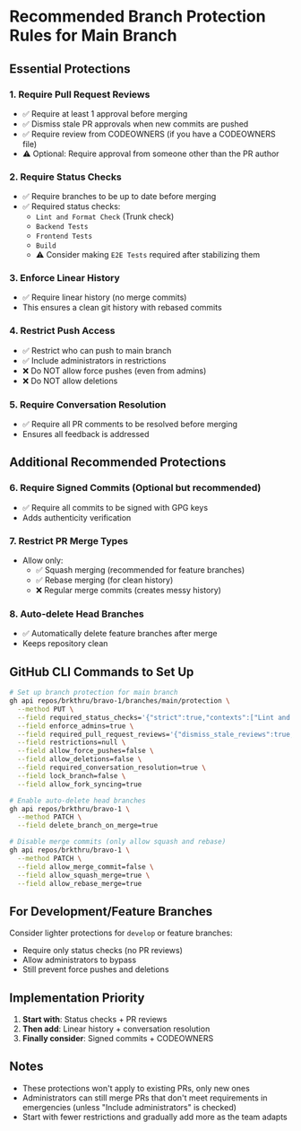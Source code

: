 # Recommended Branch Protection Rules for Main Branch

## Essential Protections

### 1. **Require Pull Request Reviews**

- ✅ Require at least 1 approval before merging
- ✅ Dismiss stale PR approvals when new commits are pushed
- ✅ Require review from CODEOWNERS (if you have a CODEOWNERS file)
- ⚠️ Optional: Require approval from someone other than the PR author

### 2. **Require Status Checks**

- ✅ Require branches to be up to date before merging
- ✅ Required status checks:
  - `Lint and Format Check` (Trunk check)
  - `Backend Tests`
  - `Frontend Tests`
  - `Build`
  - ⚠️ Consider making `E2E Tests` required after stabilizing them

### 3. **Enforce Linear History**

- ✅ Require linear history (no merge commits)
- This ensures a clean git history with rebased commits

### 4. **Restrict Push Access**

- ✅ Restrict who can push to main branch
- ✅ Include administrators in restrictions
- ❌ Do NOT allow force pushes (even from admins)
- ❌ Do NOT allow deletions

### 5. **Require Conversation Resolution**

- ✅ Require all PR comments to be resolved before merging
- Ensures all feedback is addressed

## Additional Recommended Protections

### 6. **Require Signed Commits** (Optional but recommended)

- ✅ Require all commits to be signed with GPG keys
- Adds authenticity verification

### 7. **Restrict PR Merge Types**

- Allow only:
  - ✅ Squash merging (recommended for feature branches)
  - ✅ Rebase merging (for clean history)
  - ❌ Regular merge commits (creates messy history)

### 8. **Auto-delete Head Branches**

- ✅ Automatically delete feature branches after merge
- Keeps repository clean

## GitHub CLI Commands to Set Up

```bash
# Set up branch protection for main branch
gh api repos/brkthru/bravo-1/branches/main/protection \
  --method PUT \
  --field required_status_checks='{"strict":true,"contexts":["Lint and Format Check","Backend Tests","Frontend Tests","Build"]}' \
  --field enforce_admins=true \
  --field required_pull_request_reviews='{"dismiss_stale_reviews":true,"require_code_owner_reviews":false,"required_approving_review_count":1}' \
  --field restrictions=null \
  --field allow_force_pushes=false \
  --field allow_deletions=false \
  --field required_conversation_resolution=true \
  --field lock_branch=false \
  --field allow_fork_syncing=true

# Enable auto-delete head branches
gh api repos/brkthru/bravo-1 \
  --method PATCH \
  --field delete_branch_on_merge=true

# Disable merge commits (only allow squash and rebase)
gh api repos/brkthru/bravo-1 \
  --method PATCH \
  --field allow_merge_commit=false \
  --field allow_squash_merge=true \
  --field allow_rebase_merge=true
```

## For Development/Feature Branches

Consider lighter protections for `develop` or feature branches:

- Require only status checks (no PR reviews)
- Allow administrators to bypass
- Still prevent force pushes and deletions

## Implementation Priority

1. **Start with**: Status checks + PR reviews
2. **Then add**: Linear history + conversation resolution
3. **Finally consider**: Signed commits + CODEOWNERS

## Notes

- These protections won't apply to existing PRs, only new ones
- Administrators can still merge PRs that don't meet requirements in emergencies (unless "Include administrators" is checked)
- Start with fewer restrictions and gradually add more as the team adapts
